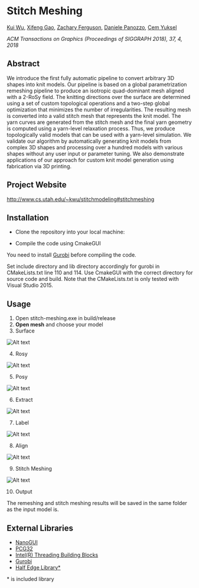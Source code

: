 # Stitch Meshing

[Kui Wu](http://www.cs.utah.edu/~kwu/), 
[Xifeng Gao](https://gaoxifeng.github.io/), 
[Zachary Ferguson](http://zfergus.me/), 
[Daniele Panozzo](https://cs.nyu.edu/~panozzo), 
[Cem Yuksel](http://www.cemyuksel.com/)

*ACM Transactions on Graphics (Proceedings of SIGGRAPH 2018), 37, 4, 2018*

## Abstract

We introduce the first fully automatic pipeline to convert arbitrary 3D shapes into knit models. Our pipeline is based on a global parametrization remeshing pipeline to produce an isotropic quad-dominant mesh aligned with a 2-RoSy field. The knitting directions over the surface are determined using a set of custom topological operations and a two-step global optimization that minimizes the number of irregularities. The resulting mesh is converted into a valid stitch mesh that represents the knit model. The yarn curves are generated from the stitch mesh and the final yarn geometry is computed using a yarn-level relaxation process. Thus, we produce topologically valid models that can be used with a yarn-level simulation. We validate our algorithm by automatically generating knit models from complex 3D shapes and processing over a hundred models with various shapes without any user input or parameter tuning. We also demonstrate applications of our approach for custom knit model generation using fabrication via 3D printing.

 ## Project Website
 
 http://www.cs.utah.edu/~kwu/stitchmodeling#stitchmeshing

## Installation
- Clone the repository into your local machine:

- Compile the code using CmakeGUI 

You need to install [Gurobi](http://www.gurobi.com/) before compiling the code.

Set include directory and lib directory accordingly for gurobi in CMakeLists.txt line 110 and 114.
Use CmakeGUI with the correct directory for source code and build.
Note that the CMakeLists.txt is only tested with Visual Studio 2015.

## Usage

1. Open stitch-meshing.exe in build/release
2. **Open mesh** and choose your model
3. Surface

![Alt text](screenshots/screenshot_surface.png)

4. Rosy

![Alt text](screenshots/screenshot_rosy.png)

5. Posy

![Alt text](screenshots/screenshot_posy.png)

6. Extract 

![Alt text](screenshots/screenshot_extract.png)

7. Label

![Alt text](screenshots/screenshot_label.png)

8. Align

![Alt text](screenshots/screenshot_align.png)

9. Stitch Meshing

![Alt text](screenshots/screenshot_stitchmeshing.png)

10. Output

The remeshing and stitch meshing results will be saved in the same folder as the input model is.

## External Libraries 
- [NanoGUI](https://github.com/wjakob/nanogui)
- [PCG32](http://www.pcg-random.org/)
- [Intel(R) Threading Building Blocks](https://www.threadingbuildingblocks.org/)
- [Gurobi](http://www.gurobi.com/)
- [Half Edge Library*](http://halfedgelib.sourceforge.net)

\* is included library
